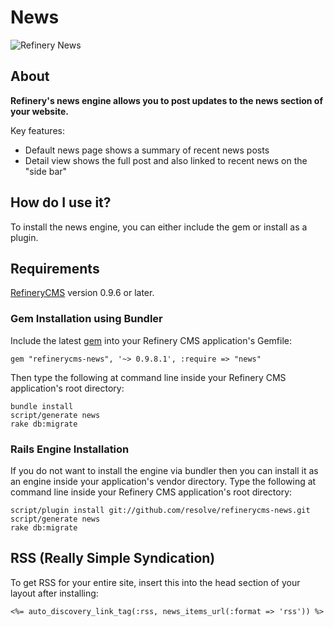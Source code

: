 # News

![Refinery News](http://refinerycms.com/system/images/0000/0876/news.png)

## About

__Refinery's news engine allows you to post updates to the news section of your website.__

Key features:

* Default news page shows a summary of recent news posts
* Detail view shows the full post and also linked to recent news on the "side bar"

## How do I use it?

To install the news engine, you can either include the gem or install as a plugin.

## Requirements

[RefineryCMS](http://refinerycms.com) version 0.9.6 or later.

### Gem Installation using Bundler

Include the latest [gem](http://rubygems.org/gems/refinerycms-news) into your Refinery CMS application's Gemfile:

    gem "refinerycms-news", '~> 0.9.8.1', :require => "news"

Then type the following at command line inside your Refinery CMS application's root directory:

    bundle install
    script/generate news
    rake db:migrate

### Rails Engine Installation

If you do not want to install the engine via bundler then you can install it as an engine inside your application's vendor directory.
Type the following at command line inside your Refinery CMS application's root directory:

    script/plugin install git://github.com/resolve/refinerycms-news.git
    script/generate news
    rake db:migrate

## RSS (Really Simple Syndication)

To get RSS for your entire site, insert this into the head section of your layout after installing:

    <%= auto_discovery_link_tag(:rss, news_items_url(:format => 'rss')) %>